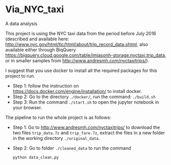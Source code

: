 # Via_NYC_taxi

A data analysis 

This project is using the NYC taxi data from the period before July 2016 (described and available here: http://www.nyc.gov/html/tlc/html/about/trip_record_data.shtml, also available either through BiqQuery https://bigquery.cloud.google.com/table/imjasonh-storage:nyctaxi.trip_data, or in smaller samples from http://www.andresmh.com/nyctaxitrips/).

I suggest that you use docker to install all the required packages for this project to run.
* Step 1: follow the instruction on https://docs.docker.com/engine/installation/ to install docker.
* Step 2: Go to the directory ```./docker/```, run the command:
``` ./build.sh ```
* Step 3: Run the command ```./start.sh``` to open the jupyter notebook in your browser.

The pipeline to run the whole project is as follows:

* Step 1: Go to http://www.andresmh.com/nyctaxitrips/ to download the two files ```trip_data.7z``` and ```trip_fare.7z```, extract the files in a new folder in the working directory ```./original_data```.
* Step 2: Go to folder ```./cleaned_data``` to run the command

  ```python data_clean.py```





